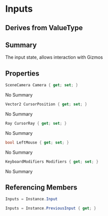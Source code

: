 # Inputs

## Derives from ValueType

## Summary

The input state, allows interaction with Gizmos
## Properties

```c#
SceneCamera Camera { get; set; } 
```
No Summary
```c#
Vector2 CursorPosition { get; set; } 
```
No Summary
```c#
Ray CursorRay { get; set; } 
```
No Summary
```c#
bool LeftMouse { get; set; } 
```
No Summary
```c#
KeyboardModifiers Modifiers { get; set; } 
```
No Summary
## Referencing Members

```c#
Inputs = Instance.Input
```
```c#
Inputs = Instance.PreviousInput { get; } 
```
